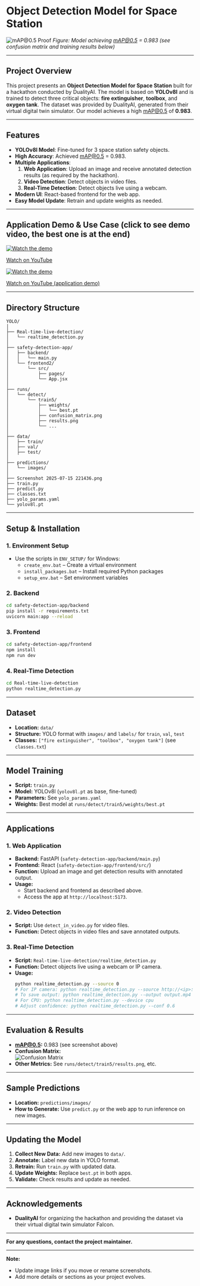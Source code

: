 # Object Detection Model for Space Station

![mAP@0.5 Proof](./Screenshot%202025-07-15%20221436.png)
*Figure: Model achieving mAP@0.5 = 0.983 (see confusion matrix and training results below)*

---

## Project Overview

This project presents an **Object Detection Model for Space Station** built for a hackathon conducted by DualityAI. The model is based on **YOLOv8l** and is trained to detect three critical objects: **fire extinguisher**, **toolbox**, and **oxygen tank**. The dataset was provided by DualityAI, generated from their virtual digital twin simulator. Our model achieves a high mAP@0.5 of **0.983**.

---

## Features

- **YOLOv8l Model**: Fine-tuned for 3 space station safety objects.
- **High Accuracy**: Achieved mAP@0.5 = 0.983.
- **Multiple Applications**:
  1. **Web Application**: Upload an image and receive annotated detection results (as required by the hackathon).
  2. **Video Detection**: Detect objects in video files.
  3. **Real-Time Detection**: Detect objects live using a webcam.
- **Modern UI**: React-based frontend for the web app.
- **Easy Model Update**: Retrain and update weights as needed.

---

## Application Demo & Use Case (click to see demo video, the best one is at the end)

[![Watch the demo](https://i.ytimg.com/vi/PFTzUkiizbU/hqdefault.jpg?sqp=-oaymwEjCNACELwBSFryq4qpAxUIARUAAAAAGAElAADIQj0AgKJDeAE=&rs=AOn4CLBPM7xIYzjaz5swQ7FyrQgT0rwIQQ)](https://youtu.be/PFTzUkiizbU)

[Watch on YouTube](https://youtu.be/PFTzUkiizbU)

[![Watch the demo](https://i.ytimg.com/vi/zKmHSGjJm9I/hqdefault.jpg?sqp=-oaymwEnCOADEI4CSFryq4qpAxkIARUAAIhCGAHYAQHiAQoIGBACGAY4AUAB&rs=AOn4CLCCafAeWvxHIEc3XeDN8gkzxa2FhQ)](https://www.youtube.com/watch?v=zKmHSGjJm9I&ab_channel=Stark)

[Watch on YouTube (application demo)](https://www.youtube.com/watch?v=zKmHSGjJm9I&ab_channel=Stark)

---

## Directory Structure

```
YOLO/
│
├── Real-time-live-detection/
│   └── realtime_detection.py
│
├── safety-detection-app/
│   ├── backend/
│   │   └── main.py
│   └── frontend2/
│       └── src/
│           ├── pages/
│           └── App.jsx
│
├── runs/
│   └── detect/
│       └── train5/
│           ├── weights/
│           │   └── best.pt
│           ├── confusion_matrix.png
│           ├── results.png
│           └── ...
│
├── data/
│   ├── train/
│   ├── val/
│   ├── test/
│
├── predictions/
│   └── images/
│
├── Screenshot 2025-07-15 221436.png
├── train.py
├── predict.py
├── classes.txt
├── yolo_params.yaml
└── yolov8l.pt
```

---

## Setup & Installation

### 1. Environment Setup

- Use the scripts in `ENV_SETUP/` for Windows:
  - `create_env.bat` – Create a virtual environment
  - `install_packages.bat` – Install required Python packages
  - `setup_env.bat` – Set environment variables

### 2. Backend

```bash
cd safety-detection-app/backend
pip install -r requirements.txt
uvicorn main:app --reload
```

### 3. Frontend

```bash
cd safety-detection-app/frontend
npm install
npm run dev
```

### 4. Real-Time Detection

```bash
cd Real-time-live-detection
python realtime_detection.py
```

---

## Dataset

- **Location:** `data/`
- **Structure:** YOLO format with `images/` and `labels/` for `train`, `val`, `test`
- **Classes:** `["fire extinguisher", "toolbox", "oxygen tank"]` (see `classes.txt`)

---

## Model Training

- **Script:** `train.py`
- **Model:** YOLOv8l (`yolov8l.pt` as base, fine-tuned)
- **Parameters:** See `yolo_params.yaml`
- **Weights:** Best model at `runs/detect/train5/weights/best.pt`

---

## Applications

### 1. Web Application

- **Backend:** FastAPI (`safety-detection-app/backend/main.py`)
- **Frontend:** React (`safety-detection-app/frontend/src/`)
- **Function:** Upload an image and get detection results with annotated output.
- **Usage:**  
  - Start backend and frontend as described above.
  - Access the app at `http://localhost:5173`.

### 2. Video Detection

- **Script:** Use `detect_in_video.py` for video files.
- **Function:** Detect objects in video files and save annotated outputs.

### 3. Real-Time Detection

- **Script:** `Real-time-live-detection/realtime_detection.py`
- **Function:** Detect objects live using a webcam or IP camera.
- **Usage:**
  ```bash
  python realtime_detection.py --source 0
  # For IP camera: python realtime_detection.py --source http://<ip>:<port>/video
  # To save output: python realtime_detection.py --output output.mp4
  # For CPU: python realtime_detection.py --device cpu
  # Adjust confidence: python realtime_detection.py --conf 0.6
  ```

---

## Evaluation & Results

- **mAP@0.5:** 0.983 (see screenshot above)
- **Confusion Matrix:**  
  ![Confusion Matrix](./runs/detect/train5/confusion_matrix.png)
- **Other Metrics:** See `runs/detect/train5/results.png`, etc.

---

## Sample Predictions

- **Location:** `predictions/images/`
- **How to Generate:** Use `predict.py` or the web app to run inference on new images.

---

## Updating the Model

1. **Collect New Data:** Add new images to `data/`.
2. **Annotate:** Label new data in YOLO format.
3. **Retrain:** Run `train.py` with updated data.
4. **Update Weights:** Replace `best.pt` in both apps.
5. **Validate:** Check results and update as needed.

---

## Acknowledgements

- **DualityAI** for organizing the hackathon and providing the dataset via their virtual digital twin simulator Falcon.

---

**For any questions, contact the project maintainer.**

---

**Note:**  
- Update image links if you move or rename screenshots.
- Add more details or sections as your project evolves.
